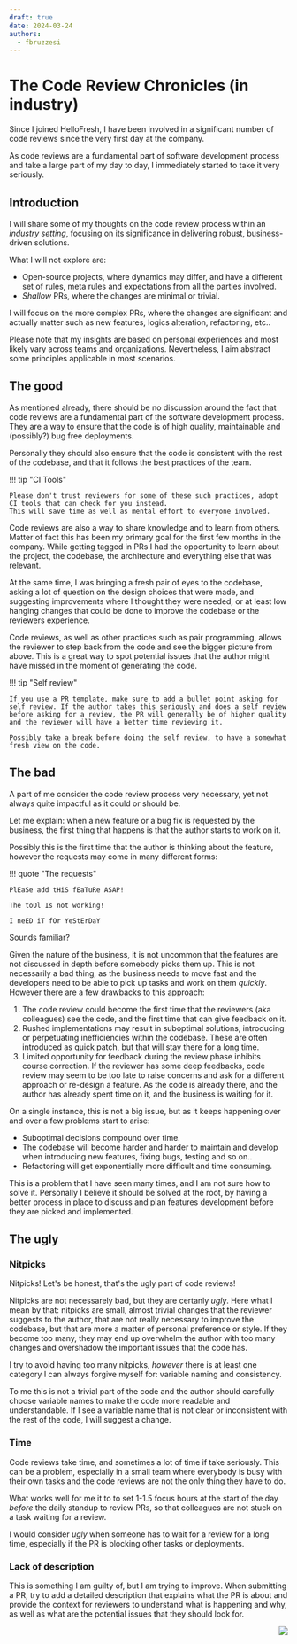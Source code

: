 ```yaml
---
draft: true
date: 2024-03-24
authors:
  - fbruzzesi
---
```


# The Code Review Chronicles (in industry)

Since I joined HelloFresh, I have been involved in a significant number of code reviews since the very first day at the company.

As code reviews are a fundamental part of software development process and take a large part of my day to day, I immediately started to take it very seriously.

<!-- more -->

## Introduction

I will share some of my thoughts on the code review process within an _industry setting_, focusing on its significance in delivering robust, business-driven solutions.

What I will not explore are:

- Open-source projects, where dynamics may differ, and have a different set of rules, meta rules and expectations from all the parties involved.
- _Shallow_ PRs, where the changes are minimal or trivial.
  
I will focus on the more complex PRs, where the changes are significant and actually matter such as new features, logics alteration, refactoring, etc..

Please note that my insights are based on personal experiences and most likely vary across teams and organizations. Nevertheless, I aim abstract some principles applicable in most scenarios.

## The good

As mentioned already, there should be no discussion around the fact that code reviews are a fundamental part of the software development process. They are a way to ensure that the code is of high quality, maintainable and (possibly?) bug free deployments.

Personally they should also ensure that the code is consistent with the rest of the codebase, and that it follows the best practices of the team.

!!! tip "CI Tools"

    Please don't trust reviewers for some of these such practices, adopt CI tools that can check for you instead.
    This will save time as well as mental effort to everyone involved.

Code reviews are also a way to share knowledge and to learn from others. Matter of fact this has been my primary goal for the first few months in the company. While getting tagged in PRs I had the opportunity to learn about the project, the codebase, the architecture and everything else that was relevant.

At the same time, I was bringing a fresh pair of eyes to the codebase, asking a lot of question on the design choices that were made, and suggesting improvements where I thought they were needed, or at least low hanging changes that could be done to improve the codebase or the reviewers experience.

Code reviews, as well as other practices such as pair programming, allows the reviewer to step back from the code and see the bigger picture from above. This is a great way to spot potential issues that the author might have missed in the moment of generating the code.

!!! tip "Self review"

    If you use a PR template, make sure to add a bullet point asking for self review. If the author takes this seriously and does a self review before asking for a review, the PR will generally be of higher quality and the reviewer will have a better time reviewing it.

    Possibly take a break before doing the self review, to have a somewhat fresh view on the code.

## The bad

A part of me consider the code review process very necessary, yet not always quite impactful as it could or should be.

Let me explain: when a new feature or a bug fix is requested by the business, the first thing that happens is that the author starts to work on it.

Possibly this is the first time that the author is thinking about the feature, however the requests may come in many different forms:

!!! quote "The requests"
  
    PlEaSe add tHiS fEaTuRe ASAP!

    The toOl Is not working!
    
    I neED iT fOr YeStErDaY

Sounds familiar?

Given the nature of the business, it is not uncommon that the features are not discussed in depth before somebody picks them up. This is not necessarily a bad thing, as the business needs to move fast and the developers need to be able to pick up tasks and work on them _quickly_. However there are a few drawbacks to this approach:

1. The code review could become the first time that the reviewers (aka colleagues) see the code, and the first time that can give feedback on it.
2. Rushed implementations may result in suboptimal solutions, introducing or perpetuating inefficiencies within the codebase. These are often introduced as quick patch, but that will stay there for a long time.
3. Limited opportunity for feedback during the review phase inhibits course correction. If the reviewer has some deep feedbacks, code review may seem to be too late to raise concerns and ask for a different approach or re-design a feature. As the code is already there, and the author has already spent time on it, and the business is waiting for it.

On a single instance, this is not a big issue, but as it keeps happening over and over a few problems start to arise:

- Suboptimal decisions compound over time.
- The codebase will become harder and harder to maintain and develop when introducing new features, fixing bugs, testing and so on..
- Refactoring will get exponentially more difficult and time consuming.

This is a problem that I have seen many times, and I am not sure how to solve it. Personally I believe it should be solved at the root, by having a better process in place to discuss and plan features development before they are picked and implemented.

## The ugly

### Nitpicks

Nitpicks! Let's be honest, that's the ugly part of code reviews!

Nitpicks are not necessarely bad, but they are certanly _ugly_. Here what I mean by that: nitpicks are small, almost trivial changes that the reviewer suggests to the author, that are not really necessary to improve the codebase, but that are more a matter of personal preference or style. If they become too many, they may end up overwhelm the author with too many changes and overshadow the important issues that the code has.

I try to avoid having too many nitpicks, _however_ there is at least one category I can always forgive myself for: variable naming and consistency.

To me this is not a trivial part of the code and the author should carefully choose variable names to make the code more readable and understandable. If I see a variable name that is not clear or inconsistent with the rest of the code, I will suggest a change.

### Time

Code reviews take time, and sometimes a lot of time if take seriously. This can be a problem, especially in a small team where everybody is busy with their own tasks and the code reviews are not the only thing they have to do.

What works well for me it to to set 1-1.5 focus hours at the start of the day _before_ the daily standup to review PRs, so that colleagues are not stuck on a task waiting for a review.

I would consider _ugly_ when someone has to wait for a review for a long time, especially if the PR is blocking other tasks or deployments.

### Lack of description

This is something I am guilty of, but I am trying to improve. When submitting a PR, try to add a detailed description that explains what the PR is about and provide the context for reviewers to understand what is happening and why, as well as what are the potential issues that they should look for.

<img src="../../../../../images/written-by-human.svg" align="right">